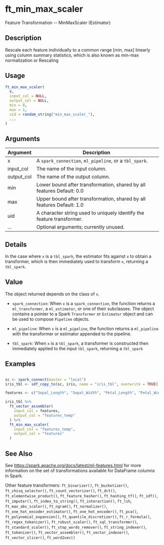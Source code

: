 # ft_min_max_scaler


Feature Transformation -- MinMaxScaler (Estimator)




## Description

Rescale each feature individually to a common range [min, max] linearly using
  column summary statistics, which is also known as min-max normalization or
  Rescaling





## Usage
```r
ft_min_max_scaler(
  x,
  input_col = NULL,
  output_col = NULL,
  min = 0,
  max = 1,
  uid = random_string("min_max_scaler_"),
  ...
)
```




## Arguments


Argument      |Description
------------- |----------------
x | A ``spark_connection``, ``ml_pipeline``, or a ``tbl_spark``.
input_col | The name of the input column.
output_col | The name of the output column.
min | Lower bound after transformation, shared by all features Default: 0.0
max | Upper bound after transformation, shared by all features Default: 1.0
uid | A character string used to uniquely identify the feature transformer.
... | Optional arguments; currently unused.




## Details

In the case where ``x`` is a ``tbl_spark``, the estimator fits against ``x``
  to obtain a transformer, which is then immediately used to transform ``x``, returning a ``tbl_spark``.





## Value

The object returned depends on the class of ``x``.


  
*  `spark_connection`: When `x` is a `spark_connection`, the function returns a `ml_transformer`,
  a `ml_estimator`, or one of their subclasses. The object contains a pointer to
  a Spark `Transformer` or `Estimator` object and can be used to compose
  `Pipeline` objects.

  
*  `ml_pipeline`: When `x` is a `ml_pipeline`, the function returns a `ml_pipeline` with
  the transformer or estimator appended to the pipeline.

  
*  `tbl_spark`: When `x` is a `tbl_spark`, a transformer is constructed then
  immediately applied to the input `tbl_spark`, returning a `tbl_spark`






## Examples

```r

sc <- spark_connect(master = "local")
iris_tbl <- sdf_copy_to(sc, iris, name = "iris_tbl", overwrite = TRUE)

features <- c("Sepal_Length", "Sepal_Width", "Petal_Length", "Petal_Width")

iris_tbl %>%
  ft_vector_assembler(
    input_col = features,
    output_col = "features_temp"
  ) %>%
  ft_min_max_scaler(
    input_col = "features_temp",
    output_col = "features"
  )

```






## See Also

See https://spark.apache.org/docs/latest/ml-features.html for
  more information on the set of transformations available for DataFrame
  columns in Spark.

Other feature transformers: 
`ft_binarizer()`,
`ft_bucketizer()`,
`ft_chisq_selector()`,
`ft_count_vectorizer()`,
`ft_dct()`,
`ft_elementwise_product()`,
`ft_feature_hasher()`,
`ft_hashing_tf()`,
`ft_idf()`,
`ft_imputer()`,
`ft_index_to_string()`,
`ft_interaction()`,
`ft_lsh`,
`ft_max_abs_scaler()`,
`ft_ngram()`,
`ft_normalizer()`,
`ft_one_hot_encoder_estimator()`,
`ft_one_hot_encoder()`,
`ft_pca()`,
`ft_polynomial_expansion()`,
`ft_quantile_discretizer()`,
`ft_r_formula()`,
`ft_regex_tokenizer()`,
`ft_robust_scaler()`,
`ft_sql_transformer()`,
`ft_standard_scaler()`,
`ft_stop_words_remover()`,
`ft_string_indexer()`,
`ft_tokenizer()`,
`ft_vector_assembler()`,
`ft_vector_indexer()`,
`ft_vector_slicer()`,
`ft_word2vec()`



